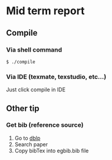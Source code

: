 # Mid term report

## Compile

### Via shell command
`
$ ./compile
`

### Via IDE (texmate, texstudio, etc...)

Just click compile in IDE


## Other tip

### Get bib (reference source)

1. Go to [dblp](https://dblp.uni-trier.de/)
2. Search paper
3. Copy bibTex into egbib.bib file
